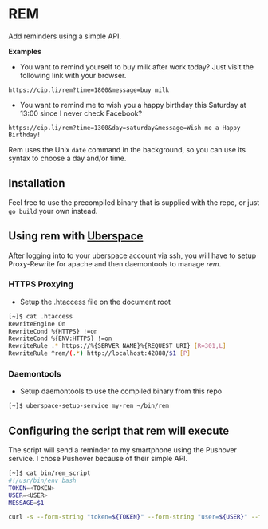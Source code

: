 # REM

Add reminders using a simple API.

**Examples**

- You want to remind yourself to buy milk after work today? Just visit the following link with your browser.

```
https://cip.li/rem?time=1800&message=buy milk
```

- You want to remind me to wish you a happy birthday this Saturday at 13:00 since I never check Facebook?

```
https://cip.li/rem?time=1300&day=saturday&message=Wish me a Happy Birthday!
```

Rem uses the Unix `date` command in the background, so you can use its syntax to choose a day and/or time.

## Installation

Feel free to use the precompiled binary that is supplied with the repo, or just `go build` your own instead.

## Using rem with [Uberspace](https://uberspace.de/prices)

After logging into to your uberspace account via ssh, you will have to setup Proxy-Rewrite for apache and then daemontools to manage *rem*.

### HTTPS Proxying

- Setup the .htaccess file on the document root

```bash
[~]$ cat .htaccess
RewriteEngine On
RewriteCond %{HTTPS} !=on
RewriteCond %{ENV:HTTPS} !=on
RewriteRule .* https://%{SERVER_NAME}%{REQUEST_URI} [R=301,L]
RewriteRule ^rem/(.*) http://localhost:42888/$1 [P]
```

### Daemontools

- Setup daemontools to use the compiled binary from this repo

```bash
[~]$ uberspace-setup-service my-rem ~/bin/rem
```

## Configuring the script that rem will execute

The script will send a reminder to my smartphone using the Pushover service. I chose Pushover because of their simple API.

```bash
[~]$ cat bin/rem_script
#!/usr/bin/env bash
TOKEN=<TOKEN>
USER=<USER>
MESSAGE=$1

curl -s --form-string "token=${TOKEN}" --form-string "user=${USER}" --form-string "message=${MESSAGE}" https://api.pushover.net/1/messages.json
```
